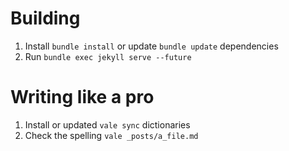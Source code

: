 # Building

1. Install `bundle install` or update `bundle update` dependencies 
2. Run `bundle exec jekyll serve --future`

# Writing like a pro

1. Install or updated `vale sync` dictionaries
2. Check the spelling `vale _posts/a_file.md`
